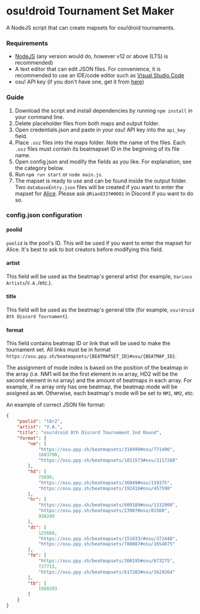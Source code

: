 # osu!droid Tournament Set Maker
A NodeJS script that can create mapsets for osu!droid tournaments.

### Requirements
- [NodeJS](https://nodejs.org) (any version would do, however v12 or above (LTS) is recommended)
- A text editor that can edit JSON files. For convenience, it is recommended to use an IDE/code editor such as [Visual Studio Code](https://code.visualstudio.com)
- osu! API key (if you don't have one, get it from [here](https://osu.ppy.sh/p/api/))

### Guide
1. Download the script and install dependencies by running `npm install` in your command line.
2. Delete placeholder files from both maps and output folder.
3. Open credentials.json and paste in your osu! API key into the `api_key` field.
4. Place `.osz` files into the maps folder. Note the name of the files. Each `.osz` files must contain its beatmapset ID in the beginning of its file name.
5. Open config.json and modify the fields as you like. For explanation, see the category below.
6. Run `npm run start` or `node main.js`.
7. The mapset is ready to use and can be found inside the output folder. Two `databaseEntry.json` files will be created if you want to enter the mapset for [Alice](https://github.com/Rian8337/Alice). Please ask `@Rian8337#0001` in Discord if you want to do so.

### config.json configuration
#### poolid
`poolid` is the pool's ID. This will be used if you want to enter the mapset for Alice. It's best to ask to bot creators before modifying this field.

#### artist
This field will be used as the beatmap's general artist (for example, `Various Artists`/`V.A.`/etc.).

#### title
This field will be used as the beatmap's general title (for example, `osu!droid 8th Discord Tournament`).

#### format
This field contains beatmap ID or link that will be used to make the tournament set. All links must be in format `https://osu.ppy.sh/beatmapsets/{BEATMAPSET_ID}#osu/{BEATMAP_ID}`.

The assignment of mode index is based on the position of the beatmap in the array (i.e. NM1 will be the first element in `nm` array, HD2 will be the second element in `hd` array) and the amount of beatmaps in each array. For example, if `nm` array only has one beatmap, the beatmap mode will be assigned as `NM`. Otherwise, each beatmap's mode will be set to `NM1`, `NM2`, etc.

An example of correct JSON file format:
```json
{
    "poolid": "t8r2",
    "artist": "V.A.",
    "title": "osu!droid 8th Discord Tournament 2nd Round",
    "format": {
        "nm": [
            "https://osu.ppy.sh/beatmapsets/310499#osu/771496",
            1683700,
            "https://osu.ppy.sh/beatmapsets/1011573#osu/2117268"
        ],
        "hd": [
            73699,
            "https://osu.ppy.sh/beatmapsets/36849#osu/119375",
            "https://osu.ppy.sh/beatmapsets/192416#osu/457590"
        ],
        "hr": [
            "https://osu.ppy.sh/beatmapsets/609189#osu/1332900",
            "https://osu.ppy.sh/beatmapsets/23907#osu/81560",
            930249
        ],
        "dt": [
            125660,
            "https://osu.ppy.sh/beatmapsets/151033/#osu/372448",
            "https://osu.ppy.sh/beatmapsets/788087#osu/1654075"
        ],
        "fm": [
            "https://osu.ppy.sh/beatmapsets/300195#osu/673275",
            727715,
            "https://osu.ppy.sh/beatmapsets/617203#osu/1629264"
        ],
        "tb": [
            1568203
        ]
    }
}
```